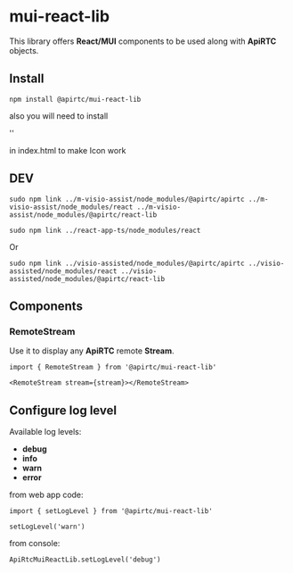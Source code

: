 # mui-react-lib

This library offers **React/MUI** components to be used along with **ApiRTC** objects.

## Install

`npm install @apirtc/mui-react-lib`

also you will need to install

'<link rel="stylesheet" href="https://fonts.googleapis.com/icon?family=Material+Icons" />'

in index.html <head> to make Icon work 

## DEV

`sudo npm link ../m-visio-assist/node_modules/@apirtc/apirtc ../m-visio-assist/node_modules/react ../m-visio-assist/node_modules/@apirtc/react-lib`

`sudo npm link ../react-app-ts/node_modules/react`

Or

`sudo npm link ../visio-assisted/node_modules/@apirtc/apirtc ../visio-assisted/node_modules/react ../visio-assisted/node_modules/@apirtc/react-lib`

## Components

### RemoteStream

Use it to display any **ApiRTC** remote **Stream**.

```
import { RemoteStream } from '@apirtc/mui-react-lib'

<RemoteStream stream={stream}></RemoteStream>
```

## Configure log level

Available log levels:

 * **debug**
 * **info**
 * **warn**
 * **error**

from web app code:

```
import { setLogLevel } from '@apirtc/mui-react-lib'

setLogLevel('warn')
```

from console:

```
ApiRtcMuiReactLib.setLogLevel('debug')
```
